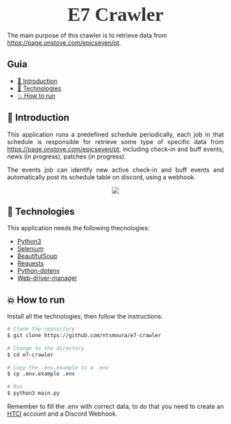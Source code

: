 <!-- Logo -->

<h1 align="center" style="font-family: Ubuntu; font-size: 45px; color: #333; margin-bottom: 0">
  E7 Crawler
</h1>

<!-- Description -->

The main purpose of this crawler is to retrieve data from https://page.onstove.com/epicseven/pt.

<!-- Summary -->

<h2>Guia</h2>

- [:book: Introduction](#book-introduction)
- [:rocket: Technologies](#rocket-technologies)
- [:boom: How to run](#how-to-run)

<a id="doc"></a>

<div align="justify">

<a id="introduction"></a>

## :book: Introduction

This application runs a predefined schedule periodically, each job in that schedule is responsible for retrieve some type of specific data from https://page.onstove.com/epicseven/pt, including check-in and buff events, news (in progress), patches (in progress). 
  
The events job can identify new active check-in and buff events and automatically post its schedule table on discord, using a webhook.
  
<p align="center">
<img src="https://i.imgur.com/kRiAZJe.png"/>
</p>

<a id="technologies"></a>

## :rocket: Technologies

This application needs the following thecnologies:

- [Python3](https://www.python.org/downloads/)
- [Selenium](https://pypi.org/project/selenium/)
- [BeautifulSoup](https://pypi.org/project/beautifulsoup4/)
- [Requests](https://pypi.org/project/requests/)
- [Python-dotenv](https://pypi.org/project/python-dotenv/)
- [Web-driver-manager](https://pypi.org/project/webdriver-manager/)


## :boom: How to run
  
Install all the technologies, then follow the instructions:
  
```sh
# Clone the repository
$ git clone https://github.com/ntsmoura/e7-crawler
  
# Change to the directory
$ cd e7-crawler
  
# Copy the .env.example to a .env
$ cp .env.example .env
  
# Run
$ python3 main.py
```
Remember to fill the .env with correct data, to do that you need to create an [HTCI](https://hcti.io/) account and a Discord Webhook.
</div>


